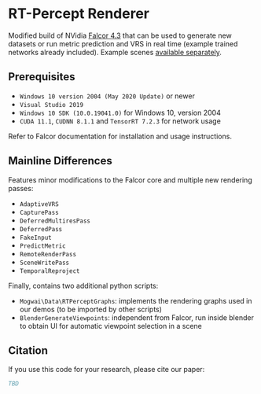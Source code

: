 # RT-Percept Renderer
Modified build of NVidia [Falcor 4.3](https://github.com/NVIDIAGameWorks/Falcor/tree/4.3) that can be used to generate new datasets or run metric prediction and VRS in real time (example trained networks already included). Example scenes [available separately]().

## Prerequisites
- `Windows 10 version 2004 (May 2020 Update)` or newer
- `Visual Studio 2019`
- `Windows 10 SDK (10.0.19041.0)` for Windows 10, version 2004
- `CUDA 11.1`, `CUDNN 8.1.1` and `TensorRT 7.2.3` for network usage

Refer to Falcor documentation for installation and usage instructions.

## Mainline Differences
Features minor modifications to the Falcor core and multiple new rendering passes:
- `AdaptiveVRS`
- `CapturePass`
- `DeferredMultiresPass`
- `DeferredPass`
- `FakeInput`
- `PredictMetric`
- `RemoteRenderPass`
- `SceneWritePass`
- `TemporalReproject`

Finally, contains two additional python scripts:
- `Mogwai\Data\RTPerceptGraphs`: implements the rendering graphs used in our demos (to be imported by other scripts)
- `BlenderGenerateViewpoints`: independent from Falcor, run inside blender to obtain UI for automatic viewpoint selection in a scene

## Citation
If you use this code for your research, please cite our paper:

```bibtex
TBD
```

